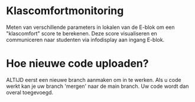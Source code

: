 # Klascomfortmonitoring
Meten van verschillende parameters in lokalen van de E-blok om een "klascomfort" score te berekenen. Deze score visualiseren en communiceren naar studenten via infodisplay aan ingang E-blok.

# Hoe nieuwe code uploaden?
ALTIJD eerst een nieuwe branch aanmaken om in te werken. Als u code werkt kan je uw branch 'mergen' naar de main branch. Uw code wordt dan overal toegevoegd.
